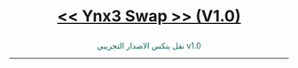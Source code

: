 # <p align="center" style="color:#cb3349" > [<< Ynx3 Swap >> (V1.0)](https://telegram.me/Ynx3pro)

 <p align="center" style="color: #14635c;" > نقل ينكس الاصدار التجريبي v1.0

***

